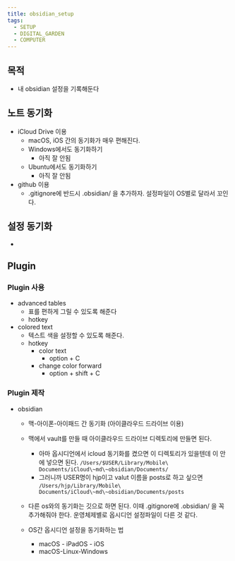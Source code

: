 ```yaml
---
title: obsidian_setup
tags:
  - SETUP
  - DIGITAL_GARDEN
  - COMPUTER
---
```


## 목적
- 내 obsidian 설정을 기록해둔다

## 노트 동기화
- iCloud Drive 이용
	- macOS, iOS 간의 동기화가 매우 편해진다.
	- Windows에서도 동기화하기
		- 아직 잘 안됨
	- Ubuntu에서도 동기화하기 
		- 아직 잘 안됨
- github 이용
	- .gitignore에 반드시 .obsidian/ 을 추가하자. 설정파일이 OS별로 달라서 꼬인다.

## 설정 동기화
- 

## Plugin
### Plugin 사용
- advanced tables
	- 표를 편하게 그릴 수 있도록 해준다
	- hotkey
- colored text
	- 텍스트 색을 설정할 수 있도록 해준다.
	- hotkey
		- color text
			- option + C
		- change color forward
			- option + shift + C
### Plugin 제작


- obsidian
	- 맥-아이폰-아이패드 간 동기화 (아이클라우드 드라이브 이용)
	- 맥에서 vault를 만들 때 아이클라우드 드라이브 디렉토리에 만들면 된다.
		- 아마 옵시디언에서 icloud 동기화를 켰으면 이 디렉토리가 있을텐데 이 안에 넣으면 된다.
		```/Users/$USER/Library/Mobile\ Documents/iCloud\~md\~obsidian/Documents/```
		- 그러니까 USER명이 hjp이고 valut 이름을 posts로 하고 싶으면
		```/Users/hjp/Library/Mobile\ Documents/iCloud\~md\~obsidian/Documents/posts```

	- 다른 os와의 동기화는 깃으로 하면 된다. 이때 .gitignore에 .obsidian/ 을 꼭 추가해줘야 한다. 운영체제별로 옵시디언 설정파일이 다른 것 같다.

	- OS간 옵시디언 설정을 동기화하는 법
		- macOS - iPadOS - iOS
		- macOS-Linux-Windows

